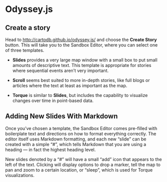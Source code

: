 # Odyssey.js


## Create a story

Head to http://cartodb.github.io/odyssey.js/ and choose the **Create Story** button. This will take you to the Sandbox Editor, where you can select one of three templates. 

* **Slides** provides a very large map window with a small box to put small amounts of descriptive text. This template is appropriate for stories where sequential events aren’t very important. 

* **Scroll** seems best suited to more in-depth stories, like full blogs or articles where the text at least as important as the map. 

* **Torque**  is similar to **Slides**, but includes the capability to visualize changes over time in point-based data.


## Adding New Slides With Markdown

Once you’ve chosen a template, the Sandbox Editor comes pre-filled with boilerplate text and directions on how to format everything correctly. The editor itself uses Markdown formatting, and each new “slide” can be created with a simple “#”, which tells Markdown that you are using a heading &mdash; in fact the highest heading level. 

New slides denoted by a “#” will have a small “add” icon that appears to the left of the text. Clicking will display options to drop a marker, tell the map to pan and zoom to a certain location, or “sleep”, which is used for Torque visualizations.